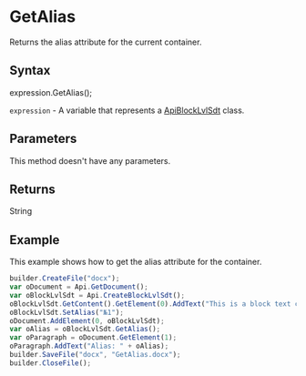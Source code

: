 # GetAlias

Returns the alias attribute for the current container.

## Syntax

expression.GetAlias();

`expression` - A variable that represents a [ApiBlockLvlSdt](../ApiBlockLvlSdt.md) class.

## Parameters

This method doesn't have any parameters.

## Returns

String

## Example

This example shows how to get the alias attribute for the container.

```javascript
builder.CreateFile("docx");
var oDocument = Api.GetDocument();
var oBlockLvlSdt = Api.CreateBlockLvlSdt();
oBlockLvlSdt.GetContent().GetElement(0).AddText("This is a block text content control with alias '№1'.");
oBlockLvlSdt.SetAlias("№1");
oDocument.AddElement(0, oBlockLvlSdt);
var oAlias = oBlockLvlSdt.GetAlias();
var oParagraph = oDocument.GetElement(1);
oParagraph.AddText("Alias: " + oAlias);
builder.SaveFile("docx", "GetAlias.docx");
builder.CloseFile();
```